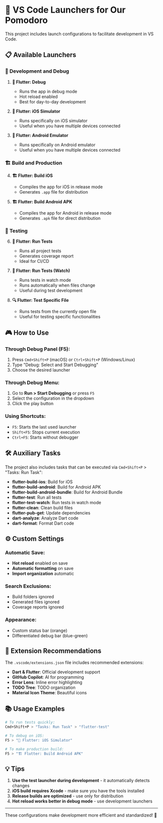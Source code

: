 # 🚀 VS Code Launchers for Our Pomodoro

This project includes launch configurations to facilitate development in VS Code.

## 📋 Available Launchers

### 🎯 **Development and Debug**

1. **🚀 Flutter: Debug**
   - Runs the app in debug mode
   - Hot reload enabled
   - Best for day-to-day development

2. **📱 Flutter: iOS Simulator**
   - Runs specifically on iOS simulator
   - Useful when you have multiple devices connected

3. **🤖 Flutter: Android Emulator**
   - Runs specifically on Android emulator
   - Useful when you have multiple devices connected

### 🏗️ **Build and Production**

4. **🏗️ Flutter: Build iOS**
   - Compiles the app for iOS in release mode
   - Generates `.app` file for distribution

5. **🏗️ Flutter: Build Android APK**
   - Compiles the app for Android in release mode
   - Generates `.apk` file for direct distribution

### 🧪 **Testing**

6. **🧪 Flutter: Run Tests**
   - Runs all project tests
   - Generates coverage report
   - Ideal for CI/CD

7. **🧪 Flutter: Run Tests (Watch)**
   - Runs tests in watch mode
   - Runs automatically when files change
   - Useful during test development

8. **🔍 Flutter: Test Specific File**
   - Runs tests from the currently open file
   - Useful for testing specific functionalities

## 🎮 How to Use

### Through Debug Panel (F5):
1. Press `Cmd+Shift+P` (macOS) or `Ctrl+Shift+P` (Windows/Linux)
2. Type "Debug: Select and Start Debugging"
3. Choose the desired launcher

### Through Debug Menu:
1. Go to **Run > Start Debugging** or press `F5`
2. Select the configuration in the dropdown
3. Click the play button

### Using Shortcuts:
- `F5`: Starts the last used launcher
- `Shift+F5`: Stops current execution
- `Ctrl+F5`: Starts without debugger

## 🛠️ Auxiliary Tasks

The project also includes tasks that can be executed via `Cmd+Shift+P` > "Tasks: Run Task":

- **flutter-build-ios**: Build for iOS
- **flutter-build-android**: Build for Android APK
- **flutter-build-android-bundle**: Build for Android Bundle
- **flutter-test**: Run all tests
- **flutter-test-watch**: Run tests in watch mode
- **flutter-clean**: Clean build files
- **flutter-pub-get**: Update dependencies
- **dart-analyze**: Analyze Dart code
- **dart-format**: Format Dart code

## ⚙️ Custom Settings

### Automatic Save:
- **Hot reload** enabled on save
- **Automatic formatting** on save
- **Import organization** automatic

### Search Exclusions:
- Build folders ignored
- Generated files ignored
- Coverage reports ignored

### Appearance:
- Custom status bar (orange)
- Differentiated debug bar (blue-green)

## 🎯 Extension Recommendations

The `.vscode/extensions.json` file includes recommended extensions:
- **Dart & Flutter**: Official development support
- **GitHub Copilot**: AI for programming
- **Error Lens**: Inline error highlighting
- **TODO Tree**: TODO organization
- **Material Icon Theme**: Beautiful icons

## 📚 Usage Examples

```bash
# To run tests quickly:
Cmd+Shift+P > "Tasks: Run Task" > "flutter-test"

# To debug on iOS:
F5 > "📱 Flutter: iOS Simulator"

# To make production build:
F5 > "🏗️ Flutter: Build Android APK"
```

## 💡 Tips

1. **Use the test launcher during development** - it automatically detects changes
2. **iOS build requires Xcode** - make sure you have the tools installed
3. **Release builds are optimized** - use only for distribution
4. **Hot reload works better in debug mode** - use development launchers

---

These configurations make development more efficient and standardized! 🎉
